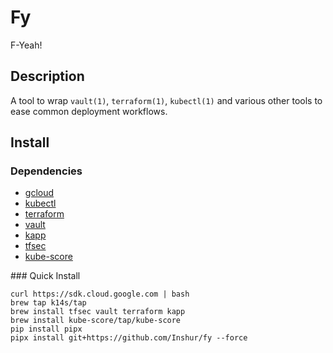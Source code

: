 # Fy

F-Yeah!

## Description

A tool to wrap `vault(1)`, `terraform(1)`, `kubectl(1)` and various other tools to ease common deployment workflows.

## Install

### Dependencies

* [gcloud](https://cloud.google.com/sdk)
* [kubectl](https://cloud.google.com/sdk)
* [terraform](https://www.terraform.io/)
* [vault](https://www.vaultproject.io/)
* [kapp](https://get-kapp.io/)
* [tfsec](https://github.com/tfsec/tfsec)
* [kube-score](https://github.com/zegl/kube-score)

### Quick Install

```
curl https://sdk.cloud.google.com | bash
brew tap k14s/tap
brew install tfsec vault terraform kapp
brew install kube-score/tap/kube-score
pip install pipx
pipx install git+https://github.com/Inshur/fy --force
```

